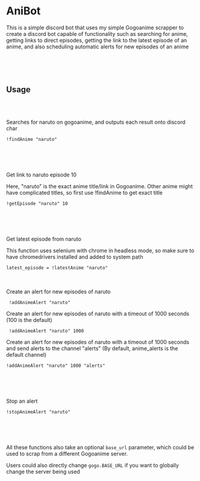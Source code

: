 # AniBot

<p> This is a simple discord bot that uses my simple Gogoanime scrapper to create a discord bot capable of functionality such as searching for anime, getting links to direct episodes, getting the link to the latest episode of an anime, and also scheduling automatic alerts for new episodes of an anime</p>

<br />
<br />
<br />

## Usage
<br />
<br />

<p> Searches for naruto on gogoanime, and outputs each result onto discord char</p> 
  
```!findAnime "naruto"```

<br />
<br />
<br />

<p> Get link to naruto episode 10</p>
<p> Here, "naruto" is the exact anime title/link in Gogoanime. Other anime might have complicated titles, so first use !findAnime to get exact title</p>

```!getEpisode "naruto" 10```

<br />
<br />
<br />

<p> Get latest episode from naruto </p>

<p> This function uses selenium with chrome in headless mode, so make sure to have chromedrivers installed and added to system path </p>

```latest_episode = !latestAnime "naruto"```
<br />
<br />
<br />

<p> Create an alert for new episodes of naruto </p
  
 ``` !addAnimeAlert "naruto"```
 <br />
 
 <p> Create an alert for new episodes of naruto with a timeout of 1000 seconds (100 is the default) </p
  
  ``` !addAnimeAlert "naruto" 1000```
 <br />
 
  <p> Create an alert for new episodes of naruto with a timeout of 1000 seconds and send alerts to the channel "alerts" (By default, anime_alerts is the default channel) </p
  
  ``` !addAnimeAlert "naruto" 1000 "alerts" ```
 <br />
 
<br />
<br />
<br />

<p> Stop an alert </p

``` !stopAnimeAlert "naruto" ```

<br />
<br />
<br />

All these functions also take an optional `base_url` parameter, which could be used to scrap from a different Gogoanime server.

Users could also directly change `gogo.BASE_URL` if you want to globally change the server being used
